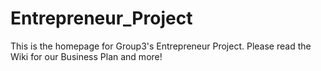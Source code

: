 # Entrepreneur_Project

This is the homepage for Group3's Entrepreneur Project. Please read the Wiki for our Business Plan and more!
